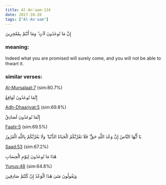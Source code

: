 ```yaml
---
title: Al-An'aam:134
date: 2017-10-20
tags: ["Al-An'aam"]
---
```

إِنَّ مَا تُوعَدُونَ لَآتٍ ۖ وَمَا أَنْتُمْ بِمُعْجِزِينَ
### meaning: 
Indeed what you are promised will surely come, and you will not be able to thwart it.
### similar verses: 

[Al-Mursalaat:7](/77/7) (sim:80.7%)

إِنَّمَا تُوعَدُونَ لَوَاقِعٌ

[Adh-Dhaariyat:5](/51/5) (sim:69.8%)

إِنَّمَا تُوعَدُونَ لَصَادِقٌ

[Faatir:5](/35/5) (sim:69.5%)

يَا أَيُّهَا النَّاسُ إِنَّ وَعْدَ اللَّهِ حَقٌّ ۖ فَلَا تَغُرَّنَّكُمُ الْحَيَاةُ الدُّنْيَا ۖ وَلَا يَغُرَّنَّكُمْ بِاللَّهِ الْغَرُورُ

[Saad:53](/38/53) (sim:67.2%)

هَٰذَا مَا تُوعَدُونَ لِيَوْمِ الْحِسَابِ

[Yunus:48](/10/48) (sim:64.8%)

وَيَقُولُونَ مَتَىٰ هَٰذَا الْوَعْدُ إِنْ كُنْتُمْ صَادِقِينَ
